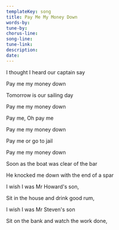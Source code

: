 ```yaml
---
templateKey: song
title: Pay Me My Money Down  
words-by:
tune-by:
chorus-line:
song-line:
tune-link:
description:
date:
---
```

I thought I heard our captain say

Pay me my money down

Tomorrow is our sailing day

Pay me my money down

Pay me, Oh pay me

Pay me my money down

Pay me or go to jail

Pay me my money down

Soon as the boat was clear of the bar

He knocked me down with the end of a spar

I wish I was Mr Howard\'s son,

Sit in the house and drink good rum,

I wish I was Mr Steven\'s son

Sit on the bank and watch the work done,
